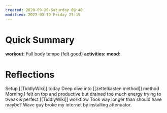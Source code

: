```yaml
---
created: 2020-09-26-Saturday 09:40
modified: 2023-03-10-Friday 23:15
---
```


# Quick Summary

**workout:** Full body tempo (felt good)
**activities:**
**mood:**

# Reflections

Setup [[TiddlyWiki]] today
Deep dive into [[zettelkasten method]] method
Morning I felt on top and productive but drained too much energy trying to tweak & perfect [[TiddlyWiki]] workflow
Took way longer than should have maybe?
Wave guy broke my internet by installing attenuator.
